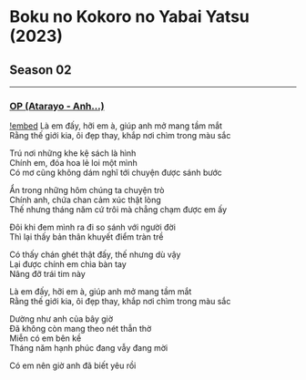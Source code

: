 # Boku no Kokoro no Yabai Yatsu (2023)

## Season 02

---

### [OP (Atarayo - Anh…)](https://youtu.be/A0tKGpKOU4Y?si=K9IVZRqKfnCeiABW)
[!embed](https://files.catbox.moe/dd9bit.mp4)
Là em đấy, hỡi em à, giúp anh mở mang tầm mắt  
Rằng thế giới kia, ôi đẹp thay, khắp nơi chìm trong màu sắc 

Trú nơi những khe kệ sách là hình  
Chính em, đóa hoa lẻ loi một mình  
Có mơ cũng không dám nghĩ tới chuyện được sánh bước 

Ẩn trong những hôm chúng ta chuyện trò  
Chính anh, chứa chan cảm xúc thật lòng  
Thế nhưng tháng năm cứ trôi mà chẳng chạm được em ấy 

Đôi khi đem mình ra đi so sánh với người đời  
Thì lại thấy bản thân khuyết điểm tràn trề  

Có thấy chán ghét thật đấy, thế nhưng dù vậy  
Lại được chính em chìa bàn tay  
Nâng đỡ trái tim này 

Là em đấy, hỡi em à, giúp anh mở mang tầm mắt  
Rằng thế giới kia, ôi đẹp thay, khắp nơi chìm trong màu sắc 

Dường như anh của bây giờ  
Đã không còn mang theo nét thẫn thờ  
Miễn có em bên kề  
Tháng năm hạnh phúc đang vẫy đang mời 

Có em nên giờ anh đã biết yêu rồi